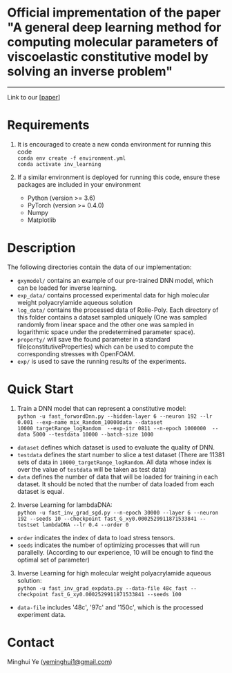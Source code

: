 # Official imprementation of the paper "A general deep learning method for computing molecular parameters of viscoelastic constitutive model by solving an inverse problem"
___


Link to our [[paper](https://www.mdpi.com/2073-4360/15/17/3592)]


# Requirements
1. It is encouraged to create a new conda environment for running this code\
    `conda env create -f environment.yml`\
    `conda activate inv_learning`

2. If a similar environment is deployed for running this code, ensure these packages are included in your environment
   * Python (version >= 3.6)
   * PyTorch (version >= 0.4.0)
   * Numpy
   * Matplotlib


# Description
The following directories contain the data of our implementation:
* `gxymodel/` contains an example of our pre-trained DNN model, which can be loaded for inverse learning.
* `exp_data/` contains processed experimental data for high molecular weight polyacrylamide aqueous solution
* `log_data/` contains the processed data of Rolie-Poly. Each directory of this folder contains a dataset sampled uniquely (One was sampled randomly from linear space and the other one was sampled in logarithmic space under the predetermined parameter space). 
* `property/` will save the found parameter in a standard file(constitutiveProperties) which can be used to compute the corresponding stresses with OpenFOAM. 
* `exp/` is used to save the running results of the experiments.


# Quick Start
1. Train a DNN model that can represent a constitutive model:\
```python -u fast_forwordDnn.py --hidden-layer 6 --neuron 192 --lr 0.001 --exp-name mix_Random_10000data --dataset 10000_targetRange_logRandom  --exp-itr 0811 --n-epoch 1000000  --data 5000 --testdata 10000 --batch-size 1000```
* `dataset` defines which dataset is used to evaluate the quality of DNN.
* `testdata` defines the start number to slice a test dataset (There are 11381 sets of data in `10000_targetRange_logRandom`. All data whose index is over the value of `testdata` will be taken as test data) 
* `data` defines the number of data that will be loaded for training in each dataset. It should be noted that the number of data loaded from each dataset is equal.

2. Inverse Learning for lambdaDNA:\
```python -u fast_inv_grad_sgd.py --n-epoch 30000 --layer 6 --neuron 192 --seeds 10 --checkpoint fast_G_xy0.0002529911871533841 --testset lambdaDNA --lr 0.4 --order 0```
* `order` indicates the index of data to load stress tensors.
* `seeds` indicates the number of optimizing processes that will run parallelly. (According to our experience, 10 will be enough to find the optimal set of parameter)

3. Inverse Learning for high molecular weight polyacrylamide aqueous solution:\
`python -u fast_inv_grad_expdata.py --data-file 48c_fast --checkpoint fast_G_xy0.0002529911871533841 --seeds 100`
* `data-file` includes '48c', '97c' and '150c', which is the processed experiment data.

# Contact
Minghui Ye (yeminghui1@gmail.com)
